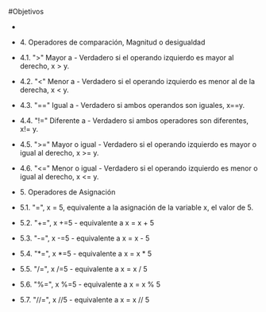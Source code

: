 #Objetivos


* 

* 4\. Operadores de comparación, Magnitud o desigualdad
*    4.1\. ">" Mayor a - Verdadero si el operando izquierdo es mayor al derecho, x >  y.
*    4.2\. "<" Menor a - Verdadero si el operando izquierdo es menor al de la derecha, x < y.
*    4.3\. "==" Igual a - Verdadero si ambos operandos son iguales, x==y.
*    4.4\. "!=" Diferente a - Verdadero si ambos operadores son diferentes, x!= y.
*    4.5\. ">=" Mayor o igual - Verdadero si el operando izquierdo es mayor o igual al derecho, x >= y.
*    4.6\. "<=" Menor o igual - Verdadero si el operando izquierdo es menor o igual al derecho, x <= y.
* 5\. Operadores de Asignación
*    5.1\. "=", x = 5, equivalente a la asignación de la variable x, el valor de 5.
*    5.2\. "+=", x +=5 - equivalente a x = x + 5
*    5.3\. "-=", x -=5 - equivalente a x = x - 5
*    5.4\. "*=", x *=5 - equivalente a x = x * 5
*    5.5\. "/=", x /=5 - equivalente a x = x / 5
*    5.6\. "%=", x %=5 - equivalente a x = x % 5
*    5.7\. "//=", x //5 - equivalente a x = x // 5

